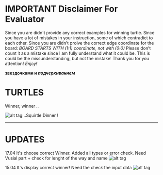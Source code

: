 # IMPORTANT Disclaimer For Evaluator
Since you are didn't provide any correct examples for winning turtle. Since you have a lot of mistakes in your instruction, some of which contradict to each other. Since you are didn't proive the correct edge coordinate for the board:
*BOARD STARTS WITH (1:1) coordinate, not with (0:0)*
Please don't count it as a mistake since I am fully understand what it could be. This is could be the missunderstanding, but not the mistake! Thank you for you attention!   _Enjoy!_ 

**звездочками и _подчеркиванием_**


#                                TURTLES

Winner, winner ..

![alt tag](https://sun1-47.userapi.com/hVXsDB8VP8tN76sGbgUskEKLL7oY_H46qwIt8A/zlfUSipW8Sk.jpg)
..Squirtle Dinner ! 
_____
# UPDATES
17.04 It's choose correct Winner. Added all types or error check. Need Vusial part + check for lenght of the way and name
![alt tag](https://sun3-11.userapi.com/Vpruco3WRLrZqLKaEdivtWuTgsIapKbCOpZeWw/iO9P6Tvr8NI.jpg)

15.04 It's display correct winner! Need the check the input data
![alt tag](https://sun1-14.userapi.com/FMRaQeGrqAf4hiV7jhmAPrQrm1kwAa_z3Ntnxw/R0aZXbCi0Yo.jpg)
